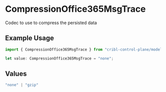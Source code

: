 # CompressionOffice365MsgTrace

Codec to use to compress the persisted data

## Example Usage

```typescript
import { CompressionOffice365MsgTrace } from "cribl-control-plane/models/operations";

let value: CompressionOffice365MsgTrace = "none";
```

## Values

```typescript
"none" | "gzip"
```